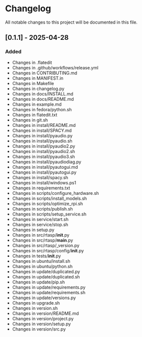 # Changelog

All notable changes to this project will be documented in this file.

## [0.1.1] - 2025-04-28

### Added
- Changes in .flatedit
- Changes in .github/workflows/release.yml
- Changes in CONTRIBUTING.md
- Changes in MANIFEST.in
- Changes in Makefile
- Changes in changelog.py
- Changes in docs/INSTALL.md
- Changes in docs/README.md
- Changes in example.md
- Changes in fedora/python.sh
- Changes in flatedit.txt
- Changes in git.sh
- Changes in install/README.md
- Changes in install/SPACY.md
- Changes in install/pyaudio.py
- Changes in install/pyaudio.sh
- Changes in install/pyaudio2.py
- Changes in install/pyaudio2.sh
- Changes in install/pyaudio3.sh
- Changes in install/pyaudiodiag.py
- Changes in install/pyautogui.md
- Changes in install/pyautogui.py
- Changes in install/spacy.sh
- Changes in install/windows.ps1
- Changes in requirements.txt
- Changes in scripts/configure_hardware.sh
- Changes in scripts/install_models.sh
- Changes in scripts/optimize_rpi.sh
- Changes in scripts/publish.sh
- Changes in scripts/setup_service.sh
- Changes in service/start.sh
- Changes in service/stop.sh
- Changes in setup.py
- Changes in src/rtasp/__init__.py
- Changes in src/rtasp/__main__.py
- Changes in src/rtasp/_version.py
- Changes in src/rtasp/config/__init__.py
- Changes in tests/__init__.py
- Changes in ubuntu/install.sh
- Changes in ubuntu/python.sh
- Changes in update/duplicated.py
- Changes in update/duplicated.sh
- Changes in update/pip.sh
- Changes in update/requirements.py
- Changes in update/requirements.sh
- Changes in update/versions.py
- Changes in upgrade.sh
- Changes in version.sh
- Changes in version/README.md
- Changes in version/project.py
- Changes in version/setup.py
- Changes in version/src.py

